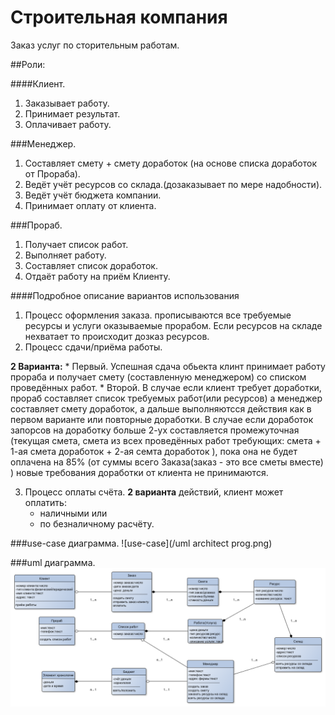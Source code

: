 # Строительная компания
Заказ услуг по сторительным работам.

##Роли:

####Клиент.
1.  Заказывает работу.
1.  Принимает результат.
1.  Оплачивает работу.

###Менеджер.
1.  Составляет смету + смету доработок (на основе списка доработок от Прораба).
1.  Ведёт учёт ресурсов со склада.(дозаказывает по мере надобности).
1.  Ведёт учёт бюджета компании.
1.  Принимает оплату от клиента.

###Прораб.
1.  Получает список работ.
1.  Выполняет работу.
1.  Составляет список доработок.
1.  Отдаёт работу на приём Клиенту.

####Подробное описание вариантов использования
1.  Процесс оформления заказа.
прописываются все требуемые ресурсы и услуги оказываемые прорабом.
Если ресурсов на складе нехватает то происходит дозказ ресурсов.
2.  Процесс сдачи/приёма работы.

  **2 Варианта:**
    *  Первый. Успешная сдача обьекта клинт принимает работу прораба и получает смету (составленную менеджером) со списком проведённых работ.
    *  Второй. В случае если клиент требует доработки, прораб составляет список требуемых работ(или ресурсов) а менеджер составляет смету доработок,
	а дальше выполняютсся действия как в первом варианте или повторные доработки.
	В случае если доработок запорсов на доработку больше 2-ух составляется промежуточная (текущая смета, смета из всех проведённых работ требующих: смета + 1-ая смета доработок + 2-ая семта доработок ),
	пока она не будет оплачена на 85% (от суммы всего Заказа(заказ - это все сметы вместе) ) новые требования доработки от клиента не принимаются.
	
3.  Процесс оплаты счёта.
  **2 варианта** действий, клиент может оплатить:  
    * наличными или 
    * по безналичному расчёту.

###use-case диаграмма.
![use-case](/uml architect prog.png)

###uml диаграмма.
![uml-diagram](/диаграмма.png)
